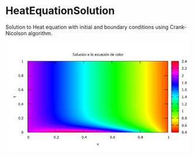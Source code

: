 # HeatEquationSolution

Solution to Heat equation with initial and boundary conditions using Crank-Nicolson algorithm.

![Test Image 1](heateqnCN.png)
